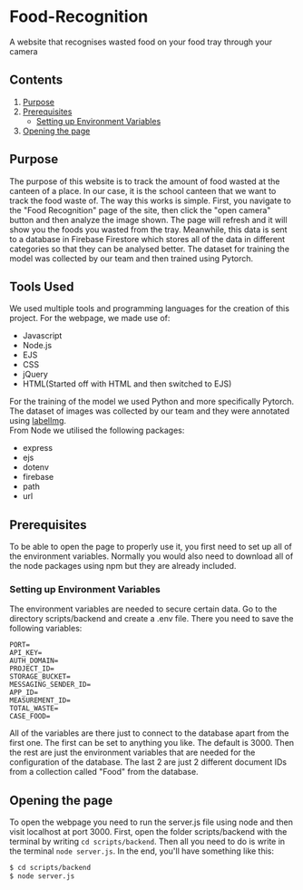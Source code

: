 # Food-Recognition
A website that recognises wasted food on your food tray through your camera

## Contents
1. [Purpose](#purpose)
2. [Prerequisites](#prerequisites)
   - [Setting up Environment Variables](#setting-up-environment-variables)
3. [Opening the page](#opening-the-page)

## Purpose
The purpose of this website is to track the amount of food wasted at the canteen of a place. In our case, it is the school canteen that we want to track the food waste of. The way this works is simple. First, you navigate to the "Food Recognition" page of the site, then click the "open camera" button and then analyze the image shown. The page will refresh and it will show you the foods you wasted from the tray. Meanwhile, this data is sent to a database in Firebase Firestore which stores all of the data in different categories so that they can be analysed better. The dataset for training the model was collected by our team and then trained using Pytorch.

## Tools Used
We used multiple tools and programming languages for the creation of this project.
For the webpage, we made use of:
- Javascript
- Node.js
- EJS
- CSS
- jQuery
- HTML(Started off with HTML and then switched to EJS)

For the training of the model we used Python and more specifically Pytorch. The dataset of images was collected by our team and they were annotated using [labelImg](https://github.com/HumanSignal/labelImg#). <br>
From Node we utilised the following packages:
- express
- ejs
- dotenv
- firebase
- path
- url


## Prerequisites
To be able to open the page to properly use it, you first need to set up all of the environment variables. Normally you would also need to download all of the node packages using npm but they are already included.

### Setting up Environment Variables
The environment variables are needed to secure certain data. Go to the directory scripts/backend and create a .env file. There you need to save the following variables:
```
PORT=
API_KEY=
AUTH_DOMAIN=
PROJECT_ID=
STORAGE_BUCKET=
MESSAGING_SENDER_ID=
APP_ID=
MEASUREMENT_ID=
TOTAL_WASTE=
CASE_FOOD=
```
All of the variables are there just to connect to the database apart from the first one. The first can be set to anything you like. The default is 3000. Then the rest are just the environment variables that are needed for the configuration of the database. The last 2 are just 2 different document IDs from a collection called "Food" from the database.

## Opening the page
To open the webpage you need to run the server.js file using node and then visit localhost at port 3000. First, open the folder scripts/backend with the terminal by writing `cd scripts/backend`. Then all you need to do is write in the terminal `node server.js`. In the end, you'll have something like this:
```bash
$ cd scripts/backend
$ node server.js
```

